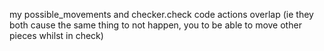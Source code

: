my possible_movements and checker.check code actions overlap (ie they both cause the same thing to not happen, you to be able to  move other pieces whilst in check)
